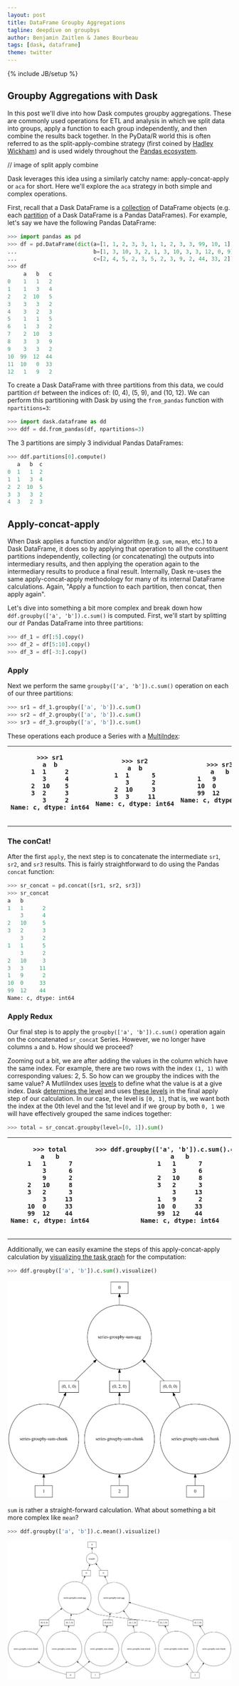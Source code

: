 ```yaml
---
layout: post
title: DataFrame Groupby Aggregations
tagline: deepdive on groupbys
author: Benjamin Zaitlen & James Bourbeau
tags: [dask, dataframe]
theme: twitter
---
```

{% include JB/setup %}


## Groupby Aggregations with Dask


In this post we'll dive into how Dask computes groupby aggregations.  These are commonly used operations for ETL and analysis in which we split data into groups, apply a function to each group independently, and then combine the results back together.  In the PyData/R world this is often referred to as the split-apply-combine strategy (first coined by [Hadley Wickham](https://www.jstatsoft.org/article/view/v040i01)) and is used widely throughout the [Pandas ecosystem](https://pandas.pydata.org/pandas-docs/stable/user_guide/groupby.html).


// image of split apply combine


Dask leverages this idea using a similarly catchy name: apply-concat-apply or `aca` for short.  Here we'll explore the `aca` strategy in both simple and complex operations.

First, recall that a Dask DataFrame is a [collection](https://docs.dask.org/en/latest/dataframe-design.html#internal-design) of DataFrame objects (e.g. each [partition](https://docs.dask.org/en/latest/dataframe-design.html#partitions) of a Dask DataFrame is a Pandas DataFrames).  For example, let's say we have the following Pandas DataFrame:


```python
>>> import pandas as pd
>>> df = pd.DataFrame(dict(a=[1, 1, 2, 3, 3, 1, 1, 2, 3, 3, 99, 10, 1],
...                        b=[1, 3, 10, 3, 2, 1, 3, 10, 3, 3, 12, 0, 9],
...                        c=[2, 4, 5, 2, 3, 5, 2, 3, 9, 2, 44, 33, 2]))
>>> df
     a   b   c
0    1   1   2
1    1   3   4
2    2  10   5
3    3   3   2
4    3   2   3
5    1   1   5
6    1   3   2
7    2  10   3
8    3   3   9
9    3   3   2
10  99  12  44
11  10   0  33
12   1   9   2
```

To create a Dask DataFrame with three partitions from this data, we could partition `df` between the indices of: (0, 4), (5, 9), and (10, 12).  We can perform this partitioning with Dask by using the `from_pandas` function with `npartitions=3`:

```python
>>> import dask.dataframe as dd
>>> ddf = dd.from_pandas(df, npartitions=3)
```

The 3 partitions are simply 3 individual Pandas DataFrames:

```python
>>> ddf.partitions[0].compute()
   a   b  c
0  1   1  2
1  1   3  4
2  2  10  5
3  3   3  2
4  3   2  3
```


## Apply-concat-apply

When Dask applies a function and/or algorithm (e.g. `sum`, `mean`, etc.) to a Dask DataFrame, it does so by applying that operation to all the constituent partitions independently, collecting (or concatenating) the outputs into intermediary results, and then applying the operation again to the intermediary results to produce a final result. Internally, Dask re-uses the same apply-concat-apply methodology for many of its internal DataFrame calculations.  Again, "Apply a function to each partition, then concat, then apply again".

Let's dive into something a bit more complex and break down how `ddf.groupby(['a', 'b']).c.sum()` is computed.  First, we'll start by splitting our `df` Pandas DataFrame into three partitions:

```python
>>> df_1 = df[:5].copy()
>>> df_2 = df[5:10].copy()
>>> df_3 = df[-3:].copy()
```

### Apply

Next we perform the same `groupby(['a', 'b']).c.sum()` operation on each of our three partitions:

```python
>>> sr1 = df_1.groupby(['a', 'b']).c.sum()
>>> sr2 = df_2.groupby(['a', 'b']).c.sum()
>>> sr3 = df_3.groupby(['a', 'b']).c.sum()
```

These operations each produce a Series with a [MultiIndex](https://pandas.pydata.org/pandas-docs/stable/user_guide/advanced.html):

<table>
  <tr>
    <th>
      <pre>
>>> sr1
a  b
1  1     2
   3     4
2  10    5
3  2     3
   3     2
Name: c, dtype: int64
      </pre>
    </th>
    <th>
      <pre>
>>> sr2
a  b
1  1      5
   3      2
2  10     3
3  3     11
Name: c, dtype: int64
      </pre>
    </th>
    <th>
      <pre>
>>> sr3
a   b
1   9      2
10  0     33
99  12    44
Name: c, dtype: int64
      </pre>
    </th>
  </tr>
</table>

### The conCat!

After the first `apply`, the next step is to concatenate the intermediate `sr1`, `sr2`, and `sr3` results. This is fairly straightforward to do using the Pandas `concat` function:

```python
>>> sr_concat = pd.concat([sr1, sr2, sr3])
>>> sr_concat
a   b
1   1      2
    3      4
2   10     5
3   2      3
    3      2
1   1      5
    3      2
2   10     3
3   3     11
1   9      2
10  0     33
99  12    44
Name: c, dtype: int64
```

### Apply Redux

Our final step is to apply the `groupby(['a', 'b']).c.sum()` operation again on the concatenated `sr_concat` Series.  However, we no longer have columns `a` and `b`.  How should we proceed?

Zooming out a bit, we are after adding the values in the column which have the same index.  For example, there are two rows with the index `(1, 1)` with corresponding values: 2, 5.  So how can we groupby the indices with the same value?  A MutliIndex uses [levels](https://pandas.pydata.org/pandas-docs/stable/reference/api/pandas.MultiIndex.html#pandas.MultiIndex) to define what the value is at a give index.  Dask [determines the level](https://github.com/dask/dask/blob/973c6e1b2e38c2d9d6e8c75fb9b4ab7a0d07e6a7/dask/dataframe/groupby.py#L69-L75) and uses [these levels](https://github.com/dask/dask/blob/973c6e1b2e38c2d9d6e8c75fb9b4ab7a0d07e6a7/dask/dataframe/groupby.py#L1065) in the final apply step of our calculation.  In our case, the level is `[0, 1]`, that is, we want both the index at the 0th level and the 1st level and if we group by both `0, 1` we will have effectively grouped the same indices together:

```python
>>> total = sr_concat.groupby(level=[0, 1]).sum()
```

<table>
  <tr>
    <th>
      <pre>
>>> total
a   b
1   1      7
    3      6
    9      2
2   10     8
3   2      3
    3     13
10  0     33
99  12    44
Name: c, dtype: int64
      </pre>
    </th>
    <th>
      <pre>
>>> ddf.groupby(['a', 'b']).c.sum().compute()
a   b
1   1      7
    3      6
2   10     8
3   2      3
    3     13
1   9      2
10  0     33
99  12    44
Name: c, dtype: int64
      </pre>
    </th>
    <th>
      <pre>
>>> df.groupby(['a', 'b']).c.sum()
a   b
1   1      7
    3      6
    9      2
2   10     8
3   2      3
    3     13
10  0     33
99  12    44
Name: c, dtype: int64
      </pre>
    </th>
  </tr>
</table>

Additionally, we can easily examine the steps of this apply-concat-apply calculation by [visualizing the task graph](https://docs.dask.org/en/latest/graphviz.html) for the computation:

```python
>>> ddf.groupby(['a', 'b']).c.sum().visualize()
```

![svg](/images/sum.svg)

`sum` is rather a straight-forward calculation.  What about something a bit more complex like `mean`?

```python
>>> ddf.groupby(['a', 'b']).c.mean().visualize()
```

![svg](/images/mean.svg)
